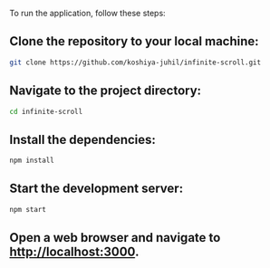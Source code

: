 To run the application, follow these steps:

## Clone the repository to your local machine:
```sh
git clone https://github.com/koshiya-juhil/infinite-scroll.git
```

## Navigate to the project directory:
```sh
cd infinite-scroll
```

## Install the dependencies:
```sh
npm install
```

## Start the development server:
```sh
npm start
```

## Open a web browser and navigate to [http://localhost:3000](http://localhost:3000).
